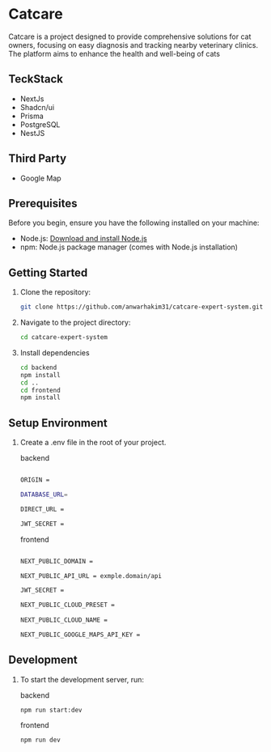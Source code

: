 # Catcare

Catcare is a project designed to provide comprehensive solutions for cat owners, focusing on easy diagnosis and tracking nearby veterinary clinics. The platform aims to enhance the health and well-being of cats

## TeckStack

- NextJs
- Shadcn/ui
- Prisma
- PostgreSQL
- NestJS

## Third Party

- Google Map
  
## Prerequisites

Before you begin, ensure you have the following installed on your machine:

- Node.js: [Download and install Node.js](https://nodejs.org/)
- npm: Node.js package manager (comes with Node.js installation)

## Getting Started

1. Clone the repository:

   ```bash
   git clone https://github.com/anwarhakim31/catcare-expert-system.git
   ```

2. Navigate to the project directory:

   ```bash
   cd catcare-expert-system
   
   ```

3. Install dependencies

   ```bash
   cd backend
   npm install
   cd ..
   cd frontend
   npm install
   ```

## Setup Environment

1. Create a .env file in the root of your project.

   backend
   ```bash 

   ORIGIN = 
   
   DATABASE_URL=
   
   DIRECT_URL = 

   JWT_SECRET = 
   ```

   frontend
   ```bash 

   NEXT_PUBLIC_DOMAIN = 

   NEXT_PUBLIC_API_URL = exmple.domain/api

   JWT_SECRET = 

   NEXT_PUBLIC_CLOUD_PRESET = 
  
   NEXT_PUBLIC_CLOUD_NAME = 

   NEXT_PUBLIC_GOOGLE_MAPS_API_KEY = 


   ```

## Development

1. To start the development server, run:
   
   backend
   ```bash
   npm run start:dev
   ```
   frontend 
    ```bash
   npm run dev
   ```

